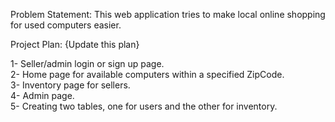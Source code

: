 Problem Statement: This web application tries to make local online shopping for used computers easier.

Project Plan: {Update this plan}

1- Seller/admin login  or sign up page.\
2- Home page for available computers within a specified ZipCode.\
3- Inventory page for sellers.\
4- Admin page.\
5- Creating two tables, one for users and the other for inventory. 
